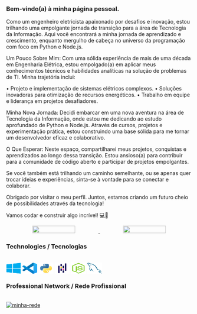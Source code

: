 ### Bem-vindo(a) à minha página pessoal. ###
Como um engenheiro eletricista apaixonado por desafios e inovação, estou trilhando uma empolgante jornada de transição para a área de Tecnologia da Informação. Aqui você encontrará a minha jornada de aprendizado e crescimento, enquanto mergulho de cabeça no universo da programação com foco em Python e Node.js.

Um Pouco Sobre Mim:
Com uma sólida experiência de mais de uma década em Engenharia Elétrica, estou empolgado(a) em aplicar meus conhecimentos técnicos e habilidades analíticas na solução de problemas de TI. Minha trajetória inclui:

• Projeto e implementação de sistemas elétricos complexos.
• Soluções inovadoras para otimização de recursos energéticos.
• Trabalho em equipe e liderança em projetos desafiadores.

Minha Nova Jornada:
Decidi embarcar em uma nova aventura na área de Tecnologia da Informação, onde estou me dedicando ao estudo aprofundado de Python e Node.js. Através de cursos, projetos e experimentação prática, estou construindo uma base sólida para me tornar um desenvolvedor eficaz e colaborativo.

O Que Esperar:
Neste espaço, compartilharei meus projetos, conquistas e aprendizados ao longo dessa transição. Estou ansioso(a) para contribuir para a comunidade de código aberto e participar de projetos empolgantes.

Se você também está trilhando um caminho semelhante, ou se apenas quer trocar ideias e experiências, sinta-se à vontade para se conectar e colaborar.

Obrigado por visitar o meu perfil. Juntos, estamos criando um futuro cheio de possibilidades através da tecnologia!

Vamos codar e construir algo incrível! 💻🚀


<div align="center" dir="auto">
  <a href="https://github.com/leonardospcosta">
  <img height="48%" img width="48%" src="https://github-readme-stats.vercel.app/api?username=leonardospcosta&amp;show_icons=true&amp;theme=dracula&amp;include_all_commits=true&amp;count_private=true">
  <img height="48%" img width="48%" src="https://github-readme-stats.vercel.app/api/top-langs/?username=leonardospcosta&amp;layout=compact&amp;langs_count=7&amp;theme=dracula">
  </a>
</div>

### Technologies / Tecnologias ###
<div dir="auto">
  <br>
  <a target="_blank" rel="noopener noreferrer nofollow" href="https://raw.githubusercontent.com/devicons/devicon/master/icons/windows8/windows8-original.svg"><img align="center" alt="Windows" height="30" width="40" src="https://raw.githubusercontent.com/devicons/devicon/master/icons/windows8/windows8-original.svg" style="max-width: 100%;"></a>
 <a target="_blank" rel="noopener noreferrer nofollow" href="https://raw.githubusercontent.com/devicons/devicon/master/icons/vscode/vscode-original.svg"><img align="center" alt="Gustavo-VSCode" height="30" width="40" src="https://raw.githubusercontent.com/devicons/devicon/master/icons/vscode/vscode-original.svg" style="max-width: 100%;"></a>
  <a target="_blank" rel="noopener noreferrer nofollow" href="https://raw.githubusercontent.com/devicons/devicon/master/icons/python/python-original.svg"><img align="center" alt="Python" height="30" width="40" src="https://raw.githubusercontent.com/devicons/devicon/master/icons/python/python-original.svg" style="max-width: 100%;"></a>
  <a target="_blank" rel="noopener noreferrer nofollow" href="https://raw.githubusercontent.com/devicons/devicon/master/icons/pandas/pandas-original.svg"><img align="center" alt="Pandas" height="30" width="40" src="https://raw.githubusercontent.com/devicons/devicon/master/icons/pandas/pandas-original.svg" style="max-width: 100%;"></a>
  <a target="_blank" rel="noopener noreferrer nofollow" href="https://raw.githubusercontent.com/devicons/devicon/master/icons/nodejs/nodejs-original.svg"><img align="center" alt="Nodejs" height="30" width="40" src="https://raw.githubusercontent.com/devicons/devicon/master/icons/nodejs/nodejs-original.svg" style="max-width: 100%;"></a>
  <a target="_blank" rel="noopener noreferrer nofollow" href="https://raw.githubusercontent.com/devicons/devicon/master/icons/mysql/mysql-original.svg"><img align="center" alt="MySQL" height="30" width="40" src="https://raw.githubusercontent.com/devicons/devicon/master/icons/mysql/mysql-original.svg" style="max-width: 100%;"></a>

</br>
</div>

### Professional Network / Rede Profissional ###
<div dir="auto">
<br>
<a href="https://www.linkedin.com/in/leonardo-de-souza-pessanha-da-costa-3938a459/" type=""> <img src="https://img.shields.io/badge/LinkedIn-0077B5?style=for-the-badge&logo=linkedin&logoColor=white" alt="minha-rede"/> </a>
</br>
</div>
